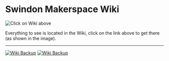 # Swindon Makerspace Wiki

![Click on Wiki above](images/click-here-for-wiki.png)

Everything to see is located in the Wiki, click on the link above to get there (as shown in the image).

----
[![Wiki Backup](https://img.shields.io/github/workflow/status/swindonmakers/wiki/Wiki%20Backup?color=brightgreen&label=Swindon%20Makerspace%20wiki%20backup&logo=github&style=for-the-badge)](https://img.shields.io/github/actions/workflow/status/swindonmakers/wiki/Wiki-Backup.yml?branch=main)
[![Wiki Backup](https://img.shields.io/github/workflow/status/swindonmakers/wiki/Wiki%20Backup?color=brightgreen&label=Swindon%20Makerspace%20wiki%20backup&logo=github&style=for-the-badge)](https://github.com/swindonmakers/wiki/actions/workflows/Wiki-Backup.yml)

